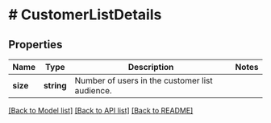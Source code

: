 # # CustomerListDetails

## Properties

Name | Type | Description | Notes
------------ | ------------- | ------------- | -------------
**size** | **string** | Number of users in the customer list audience. |

[[Back to Model list]](../../README.md#models) [[Back to API list]](../../README.md#endpoints) [[Back to README]](../../README.md)
